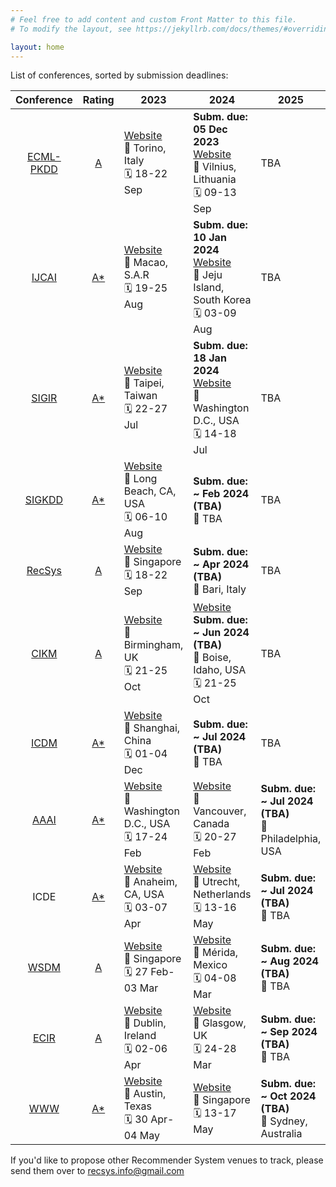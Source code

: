 ```yaml
---
# Feel free to add content and custom Front Matter to this file.
# To modify the layout, see https://jekyllrb.com/docs/themes/#overriding-theme-defaults

layout: home
---
```



List of conferences, sorted by submission deadlines: 

| Conference | Rating | 2023 | 2024 | 2025 | 
| :-: | :-: | --- | --- | --- | 
| [ECML-PKDD](https://ecmlpkdd.org/)  | [A](http://portal.core.edu.au/conf-ranks/491/) | [Website](https://2023.ecmlpkdd.org/)<br>📍 Torino, Italy<br>🗓 18-22 Sep | **Subm. due: 05 Dec 2023**<br>[Website](https://2024.ecmlpkdd.org/)<br>📍 Vilnius, Lithuania<br>🗓 09-13 Sep| TBA |
| [IJCAI](https://www.ijcai.org/) | [A*](http://portal.core.edu.au/conf-ranks/1313/) | [Website](https://ijcai-23.org/)<br>📍 Macao, S.A.R<br>🗓 19-25 Aug | **Subm. due: 10 Jan 2024**<br>[Website](https://ijcai24.org/)<br>📍 Jeju Island, South Korea<br>🗓 03-09 Aug | TBA |
| [SIGIR](https://sigir.org/)     | [A*](http://portal.core.edu.au/conf-ranks/29/)   | [Website](https://sigir.org/sigir2023/)<br>📍 Taipei, Taiwan<br>🗓 22-27 Jul | **Subm. due: 18 Jan 2024**<br>[Website](https://sigir-2024.github.io)<br>📍 Washington D.C., USA<br>🗓 14-18 Jul | TBA | 
| [SIGKDD](https://www.kdd.org/)  | [A*](http://portal.core.edu.au/conf-ranks/26/)   | [Website](https://kdd.org/kdd2023/)<br>📍 Long Beach, CA, USA<br>🗓 06-10 Aug | **Subm. due: ~ Feb 2024 (TBA)**<br>📍 TBA | TBA |
| [RecSys](https://recsys.acm.org/) | [A](http://portal.core.edu.au/conf-ranks/28/)  | [Website](https://recsys.acm.org/recsys23/)<br>📍 Singapore<br>🗓 18-22 Sep | **Subm. due: ~ Apr 2024 (TBA)**<br>📍 Bari, Italy | TBA |
| [CIKM](http://www.cikmconference.org/) | [A](http://portal.core.edu.au/conf-ranks/25/) | [Website](https://uobevents.eventsair.com/cikm2023//)<br>📍 Birmingham, UK<br>🗓 21-25 Oct | [Website](https://www.cikm2024.org/)<br>**Subm. due: ~ Jun 2024 (TBA)**<br>📍 Boise, Idaho, USA<br>🗓 21-25 Oct | TBA |
| [ICDM](https://icdm.zhonghuapu.com/) | [A*](http://portal.core.edu.au/conf-ranks/642/) | [Website](https://www.cloud-conf.net/icdm2023/)<br>📍 Shanghai, China<br>🗓 01-04 Dec| **Subm. due: ~ Jul 2024 (TBA)**<br>📍 TBA | TBA | 
| [AAAI](https://aaai.org/)       | [A*](http://portal.core.edu.au/conf-ranks/1629/) | [Website](https://aaai-23.aaai.org/)<br>📍 Washington D.C., USA<br>🗓 17-24 Feb | [Website](https://aaai.org/aaai-conference/)<br>📍 Vancouver, Canada<br>🗓 20-27 Feb | **Subm. due: ~ Jul 2024 (TBA)**<br>📍 Philadelphia, USA|
| ICDE                            | [A*](http://portal.core.edu.au/conf-ranks/986/)  | [Website](https://icde2023.ics.uci.edu/)<br>📍 Anaheim, CA, USA<br>🗓 03-07 Apr| [Website](https://icde2024.github.io/)<br>📍 Utrecht, Netherlands<br>🗓 13-16 May | **Subm. due: ~ Jul 2024 (TBA)**<br>📍 TBA | 
| [WSDM](https://www.wsdm-conference.org/) | [A](http://portal.core.edu.au/conf-ranks/31/) | [Website](https://www.wsdm-conference.org/2023/)<br>📍 Singapore<br>🗓 27 Feb-03 Mar | [Website](https://www.wsdm-conference.org/2024/)<br>📍 Mérida, Mexico<br>🗓 04-08 Mar | **Subm. due: ~ Aug 2024 (TBA)**<br>📍 TBA |
| [ECIR](https://en.wikipedia.org/wiki/European_Conference_on_Information_Retrieval) | [A](http://portal.core.edu.au/conf-ranks/483/) | [Website](https://ecir2023.org/)<br>📍 Dublin, Ireland<br>🗓 02-06 Apr | [Website](https://www.ecir2024.org/)<br>📍 Glasgow, UK<br>🗓 24-28 Mar | **Subm. due: ~ Sep 2024 (TBA)**<br>📍 TBA|
| [WWW](https://thewebconf.org/)  | [A*](http://portal.core.edu.au/conf-ranks/1548/) | [Website](https://archives.iw3c2.org/www2023/)<br>📍 Austin, Texas<br>🗓 30 Apr-04 May | [Website](https://www2024.thewebconf.org/)<br>📍 Singapore<br>🗓 13-17 May | **Subm. due: ~ Oct 2024 (TBA)**<br>📍 Sydney, Australia | 

If you'd like to propose other Recommender System venues to track, please send them over to recsys.info@gmail.com

<!--
| AAAI?       |  | - | - | - |
| NeurIPS?     |  | - | - | - |
| ACL? ||
Journal: 
- ACM Computing Surveys
- TORS
- TOIS
- TKDE
- Frontiers in something
-->